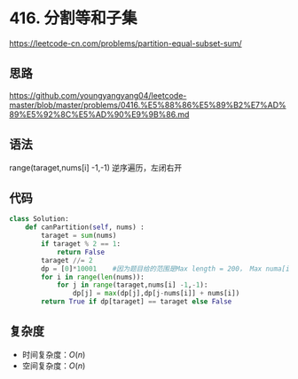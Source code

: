 # 416. 分割等和子集
https://leetcode-cn.com/problems/partition-equal-subset-sum/
## 思路
https://github.com/youngyangyang04/leetcode-master/blob/master/problems/0416.%E5%88%86%E5%89%B2%E7%AD%89%E5%92%8C%E5%AD%90%E9%9B%86.md
## 语法
range(taraget,nums[i] -1,-1) 逆序遍历，左闭右开
## 代码
```python
class Solution:
    def canPartition(self, nums) :
        taraget = sum(nums)
        if taraget % 2 == 1:
            return False
        taraget //= 2
        dp = [0]*10001    #因为题目给的范围是Max length = 200， Max numa[i] = 100 ,所以初始化长度为10001
        for i in range(len(nums)):
            for j in range(taraget,nums[i] -1,-1):
                dp[j] = max(dp[j],dp[j-nums[i]] + nums[i])
        return True if dp[taraget] == taraget else False
```
## 复杂度
- 时间复杂度：$O(n)$ 
- 空间复杂度：$O(n)$
         